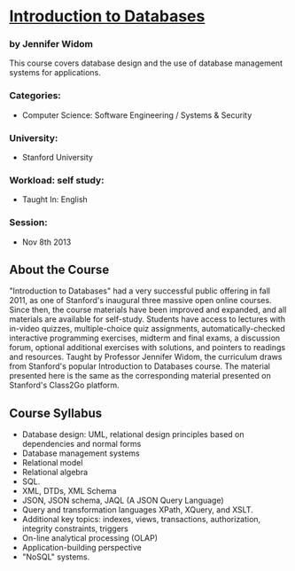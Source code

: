 # [Introduction to Databases](https://www.coursera.org/course/db "Link to course in Coursera.org")
### by Jennifer Widom

This course covers database design and the use of database management systems for applications.

### Categories:
 - Computer Science: Software Engineering / Systems & Security

### University:
 -  Stanford University
 
### Workload: self study:
 - Taught In: English

### Session: 
 - Nov 8th 2013 
 
## About the Course
"Introduction to Databases" had a very successful public offering in fall 2011, as one of Stanford's inaugural three massive open online courses. 
Since then, the course materials have been improved and expanded, and all materials are available for self-study. 
Students have access to lectures with in-video quizzes, multiple-choice quiz assignments, automatically-checked interactive programming exercises, 
midterm and final exams, a discussion forum, optional additional exercises with solutions, and pointers to readings and resources. 
Taught by Professor Jennifer Widom, the curriculum draws from Stanford's popular Introduction to Databases course. 
The material presented here is the same as the corresponding material presented on Stanford's Class2Go platform. 

## Course Syllabus
- Database design: UML, relational design principles based on dependencies and normal forms
- Database management systems 
- Relational model
- Relational algebra
- SQL. 
- XML, DTDs, XML Schema
- JSON, JSON schema, JAQL (A JSON Query Language)
- Query and transformation languages XPath, XQuery, and XSLT. 
- Additional key topics: indexes, views, transactions, authorization, integrity constraints, triggers
- On-line analytical processing (OLAP) 
- Application-building perspective
- "NoSQL" systems.